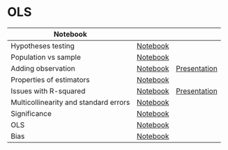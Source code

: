 # OLS
| Notebook |  |  |
|----------|----------|----------|
| Hypotheses testing | [Notebook](https://marimo.app/l/9gp1tl) |  |
| Population vs sample | [Notebook](https://marimo.app/l/7h0dis) |  |
| Adding observation | [Notebook](https://marimo.app/l/cab8bt) |  [Presentation](https://marimo.app/l/iw9n8k)|
| Properties of estimators | [Notebook](https://marimo.app/l/hb0hjm) |  |
| Issues with R-squared | [Notebook](https://marimo.app/l/zmxa2k) | [Presentation](https://marimo.app/l/8hs2zb) |
| Multicollinearity and standard errors | [Notebook](https://marimo.app/l/l2iv6q) |  |
| Significance | [Notebook](https://marimo.app/l/0g88hh) |  |
| OLS | [Notebook](https://marimo.app/l/unom0e) |  |
| Bias | [Notebook](https://marimo.app/l/ll6smb) |  |
